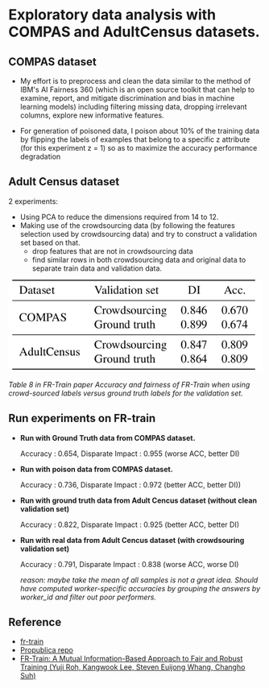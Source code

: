 # Exploratory data analysis with COMPAS and AdultCensus datasets.

## COMPAS dataset

- My effort is to preprocess and clean the data similar to the method of IBM's AI Fairness 360 (which is an open source toolkit that can help to examine, report, and mitigate discrimination and bias in machine learning models) including filtering missing data, dropping irrelevant columns, explore new informative features.

- For generation of poisoned data, I poison about 10% of the training data by flipping the labels of examples that belong to a specific z attribute (for this experiment z = 1) so as to maximize the accuracy performance degradation


## Adult Census dataset

2 experiments:
- Using PCA to reduce the dimensions required from 14 to 12.
- Making use of the crowdsourcing data (by following the features selection used by crowdsourcing data) and try to construct a validation set based on that.
    + drop features that are not in crowdsourcing data
    + find similar rows in both crowdsourcing data and original data to separate train data and validation data.


![Result from paper](./img/result.png)

*Table 8 in FR-Train paper Accuracy and fairness of FR-Train when using crowd-sourced labels versus ground truth labels for the validation set.*

## Run experiments on FR-train

- **Run with Ground Truth data from COMPAS dataset.**

    Accuracy : 0.654, Disparate Impact : 0.955 (worse ACC, better DI)

- **Run with poison data from COMPAS dataset.**

    Accuracy : 0.736, Disparate Impact : 0.972 (better ACC, better DI))

- **Run with ground truth data from Adult Cencus dataset (without clean validation set)**

    Accuracy : 0.822, Disparate Impact : 0.925 (better ACC, better DI)

- **Run with real data from Adult Cencus dataset (with crowdsouring validation set)**

    Accuracy : 0.791, Disparate Impact : 0.838 (worse ACC, worse DI)

    *reason: maybe take the mean of all samples is not a great idea. Should have computed worker-specific accuracies by grouping the answers by worker_id and filter out poor performers.*

## Reference
- [fr-train](https://github.com/yuji-roh/fr-train.git)
- [Propublica repo](https://github.com/propublica/compas-analysis)
- [FR-Train: A Mutual Information-Based Approach to Fair and Robust Training (Yuji Roh, Kangwook Lee, Steven Euijong Whang, Changho Suh)](https://arxiv.org/abs/2002.10234)



